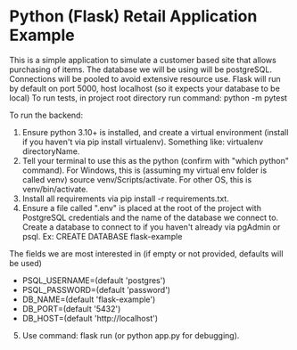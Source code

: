 # Python (Flask) Retail Application Example
This is a simple application to simulate a customer based site that allows purchasing of items.
The database we will be using will be postgreSQL. Connections will be pooled to avoid extensive resource use.
Flask will run by default on port 5000, host localhost (so it expects your database to be local)
To run tests, in project root directory run command: python -m pytest

To run the backend:
1. Ensure python 3.10+ is installed, and create a virtual environment (install if you haven't via pip install virtualenv). Something like: virtualenv directoryName.
2. Tell your terminal to use this as the python (confirm with "which python" command). For Windows, this is (assuming my virtual env folder is called venv) source venv/Scripts/activate. For other OS, this is venv/bin/activate.
3. Install all requirements via pip install -r requirements.txt.
4. Ensure a file called ".env" is placed at the root of the project with PostgreSQL credentials and the name of the database we connect to. Create a database to connect to if you haven't already via pgAdmin or psql. Ex: CREATE DATABASE flask-example

The fields we are most interested in (if empty or not provided, defaults will be used)
- PSQL_USERNAME=(default 'postgres')
- PSQL_PASSWORD=(default 'password')
- DB_NAME=(default 'flask-example')
- DB_PORT=(default '5432')
- DB_HOST=(default 'http://localhost')

5. Use command: flask run (or python app.py for debugging).